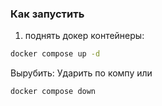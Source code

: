 ### Как запустить

1. поднять докер контейнеры:
```bash
docker compose up -d 
```

Вырубить:
Ударить по компу или

```bash
docker compose down
```